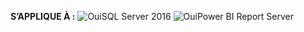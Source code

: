 **S’APPLIQUE À :** ![Oui](media/yes-icon.png)SQL Server 2016 ![Oui](media/yes-icon.png)Power BI Report Server
